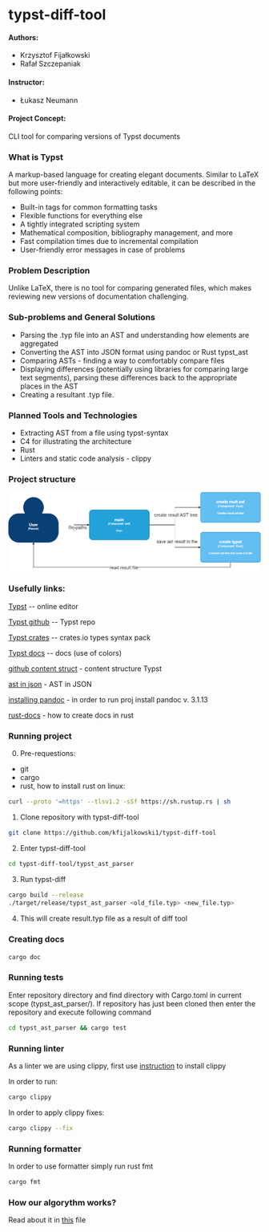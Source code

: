 # typst-diff-tool

#### Authors:
- Krzysztof Fijałkowski
- Rafał Szczepaniak

#### Instructor:
- Łukasz Neumann

#### Project Concept:
CLI tool for comparing versions of Typst documents

### What is Typst
A markup-based language for creating elegant documents. Similar to LaTeX but more user-friendly and interactively editable, it can be described in the following points:

- Built-in tags for common formatting tasks
- Flexible functions for everything else
- A tightly integrated scripting system
- Mathematical composition, bibliography management, and more
- Fast compilation times due to incremental compilation
- User-friendly error messages in case of problems

### Problem Description
Unlike LaTeX, there is no tool for comparing generated files, which makes reviewing new versions of documentation challenging.

### Sub-problems and General Solutions
- Parsing the .typ file into an AST and understanding how elements are aggregated
- Converting the AST into JSON format using pandoc or Rust typst_ast
- Comparing ASTs - finding a way to comfortably compare files
- Displaying differences (potentially using libraries for comparing large text segments), parsing these differences back to the appropriate places in the AST
- Creating a resultant .typ file.

### Planned Tools and Technologies
- Extracting AST from a file using typst-syntax
- C4 for illustrating the architecture
- Rust
- Linters and static code analysis - clippy

### Project structure
![c4.drawio.png](docs%2Fc4.drawio.png)

### Usefully links:

[Typst](https://typst.app/) -- online editor

[Typst github](https://github.com/typst/typst) -- Typst repo

[Typst crates](https://crates.io/crates/typst-syntax) -- crates.io types syntax pack

[Typst docs](https://typst.app/docs/reference/visualize/color/) -- docs (use of colors)

[github content struct](https://github.com/typst/typst/blob/main/crates/typst/src/foundations/content.rs#L75) - content structure Typst

[ast in json](https://esdiscuss.org/topic/ast-in-json-format) - AST in JSON

[installing pandoc](https://pandoc.org/installing.htm) - in order to run proj install pandoc v. 3.1.13

[rust-docs](https://doc.rust-lang.org/rustdoc/what-is-rustdoc.html) - how to create docs in rust

### Running project
0. Pre-requestions:
 - git
 - cargo
 - rust, how to install rust on linux:
``` bash
curl --proto '=https' --tlsv1.2 -sSf https://sh.rustup.rs | sh
```


1. Clone repository with typst-diff-tool

``` bash
git clone https://github.com/kfijalkowski1/typst-diff-tool
```
2. Enter typst-diff-tool

``` bash
cd typst-diff-tool/typst_ast_parser
```

3. Run typst-diff

``` bash
cargo build --release
./target/release/typst_ast_parser <old_file.typ> <new_file.typ>
```

4. This will create result.typ file as a result of diff tool


### Creating docs

```bash
cargo doc
```

### Running tests
Enter repository directory and find directory with Cargo.toml in current scope (typst_ast_parser/).
If repository has just been cloned then enter the repository and execute following command

``` bash
cd typst_ast_parser && cargo test
```


### Running linter

As a linter we are using clippy, first use [instruction](https://github.com/rust-lang/rust-clippy) to install clippy

In order to run:

``` bash
cargo clippy
```

In order to apply clippy fixes:
```bash
cargo clippy --fix
```


### Running formatter
In order to use formatter simply run rust fmt

```bash
cargo fmt
```

### How our algorythm works?

Read about it in [this](docs/compareDocs.md) file